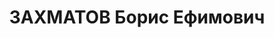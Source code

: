 ---
title: ЗАХМАТОВ Борис Ефимович
description: "1898 р. н., с. Богородське Тульської губ. Росіянин, чл. ВКП(б), освіта\
  \ вища, ком. кавполку, майор, м. Бердичів Вінницької обл. \n  Заарештований 27 серпня\
  \ 1937 р. Обвинувачувався за ст. 54-16, 54-8, 54-11 КК УРСР. ВК ВС СРСР 23 грудня\
  \ 1937 р. засуджений до розстрілу. Вирок виконано 23 грудня 1937 р. у м. Київ. \n\
  \  Реабілітований у 1957 р."
---